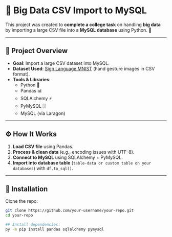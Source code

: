 # 📂 Big Data CSV Import to MySQL  

This project was created to **complete a college task** on handling **big data** by importing a large CSV file into a **MySQL database** using Python. 🚀  

---

## 📌 Project Overview  
- **Goal**: Import a large CSV dataset into MySQL.  
- **Dataset Used**: [Sign Language MNIST](https://www.kaggle.com/datamunge/sign-language-mnist) (hand gesture images in CSV format).  
- **Tools & Libraries**:  
  - Python 🐍  
  - Pandas 📊  
  - SQLAlchemy ⚡  
  - PyMySQL 🗄️  
  - MySQL (via Laragon)  

---

## ⚙️ How It Works  
1. **Load CSV file** using Pandas.  
2. **Process & clean data** (e.g., encoding issues with UTF-8).  
3. **Connect to MySQL** using SQLAlchemy + PyMySQL.  
4. **Import into database table** (`table-data or custom table on your databases`) with `df.to_sql()`.  

---

## 📜 Installation  

Clone the repo:  
```bash
git clone https://github.com/your-username/your-repo.git
cd your-repo

## Install dependencies:
py -m pip install pandas sqlalchemy pymysql
